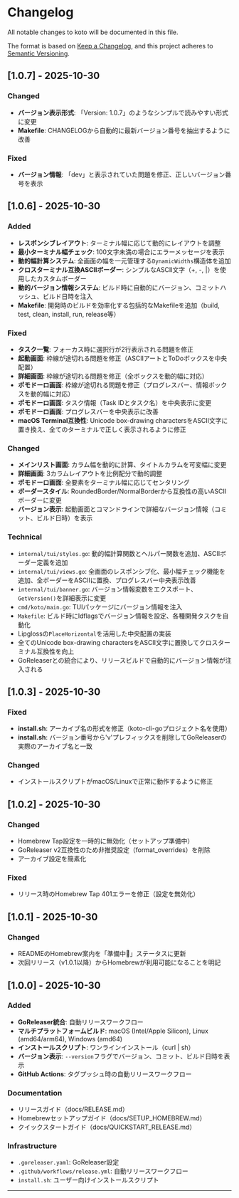 # Changelog

All notable changes to koto will be documented in this file.

The format is based on [Keep a Changelog](https://keepachangelog.com/en/1.0.0/),
and this project adheres to [Semantic Versioning](https://semver.org/spec/v2.0.0.html).

## [1.0.7] - 2025-10-30

### Changed
- **バージョン表示形式**: 「Version: 1.0.7」のようなシンプルで読みやすい形式に変更
- **Makefile**: CHANGELOGから自動的に最新バージョン番号を抽出するように改善

### Fixed
- **バージョン情報**: 「dev」と表示されていた問題を修正、正しいバージョン番号を表示

## [1.0.6] - 2025-10-30

### Added
- **レスポンシブレイアウト**: ターミナル幅に応じて動的にレイアウトを調整
- **最小ターミナル幅チェック**: 100文字未満の場合にエラーメッセージを表示
- **動的幅計算システム**: 全画面の幅を一元管理する`DynamicWidths`構造体を追加
- **クロスターミナル互換ASCIIボーダー**: シンプルなASCII文字（+, -, |）を使用したカスタムボーダー
- **動的バージョン情報システム**: ビルド時に自動的にバージョン、コミットハッシュ、ビルド日時を注入
- **Makefile**: 開発時のビルドを効率化する包括的なMakefileを追加（build, test, clean, install, run, release等）

### Fixed
- **タスク一覧**: フォーカス時に選択行が2行表示される問題を修正
- **起動画面**: 枠線が途切れる問題を修正（ASCIIアートとToDoボックスを中央配置）
- **詳細画面**: 枠線が途切れる問題を修正（全ボックスを動的幅に対応）
- **ポモドーロ画面**: 枠線が途切れる問題を修正（プログレスバー、情報ボックスを動的幅に対応）
- **ポモドーロ画面**: タスク情報（Task IDとタスク名）を中央表示に変更
- **ポモドーロ画面**: プログレスバーを中央表示に改善
- **macOS Terminal互換性**: Unicode box-drawing charactersをASCII文字に置き換え、全てのターミナルで正しく表示されるように修正

### Changed
- **メインリスト画面**: カラム幅を動的に計算、タイトルカラムを可変幅に変更
- **詳細画面**: 3カラムレイアウトを比例配分で動的調整
- **ポモドーロ画面**: 全要素をターミナル幅に応じてセンタリング
- **ボーダースタイル**: RoundedBorder/NormalBorderから互換性の高いASCIIボーダーに変更
- **バージョン表示**: 起動画面とコマンドラインで詳細なバージョン情報（コミット、ビルド日時）を表示

### Technical
- `internal/tui/styles.go`: 動的幅計算関数とヘルパー関数を追加、ASCIIボーダー定義を追加
- `internal/tui/views.go`: 全画面のレスポンシブ化、最小幅チェック機能を追加、全ボーダーをASCIIに置換、プログレスバー中央表示改善
- `internal/tui/banner.go`: バージョン情報変数をエクスポート、`GetVersion()`を詳細表示に変更
- `cmd/koto/main.go`: TUIパッケージにバージョン情報を注入
- `Makefile`: ビルド時にldflagsでバージョン情報を設定、各種開発タスクを自動化
- Lipglossの`PlaceHorizontal`を活用した中央配置の実装
- 全てのUnicode box-drawing charactersをASCII文字に置換してクロスターミナル互換性を向上
- GoReleaserとの統合により、リリースビルドで自動的にバージョン情報が注入される

## [1.0.3] - 2025-10-30

### Fixed
- **install.sh**: アーカイブ名の形式を修正（koto-cli-goプロジェクト名を使用）
- **install.sh**: バージョン番号から'v'プレフィックスを削除してGoReleaserの実際のアーカイブ名と一致

### Changed
- インストールスクリプトがmacOS/Linuxで正常に動作するように修正

## [1.0.2] - 2025-10-30

### Changed
- Homebrew Tap設定を一時的に無効化（セットアップ準備中）
- GoReleaser v2互換性のため非推奨設定（format_overrides）を削除
- アーカイブ設定を簡素化

### Fixed
- リリース時のHomebrew Tap 401エラーを修正（設定を無効化）

## [1.0.1] - 2025-10-30

### Changed
- READMEのHomebrew案内を「準備中🚧」ステータスに更新
- 次回リリース（v1.0.1以降）からHomebrewが利用可能になることを明記

## [1.0.0] - 2025-10-30

### Added
- **GoReleaser統合**: 自動リリースワークフロー
- **マルチプラットフォームビルド**: macOS (Intel/Apple Silicon), Linux (amd64/arm64), Windows (amd64)
- **インストールスクリプト**: ワンラインインストール（curl | sh）
- **バージョン表示**: `--version`フラグでバージョン、コミット、ビルド日時を表示
- **GitHub Actions**: タグプッシュ時の自動リリースワークフロー

### Documentation
- リリースガイド（docs/RELEASE.md）
- Homebrewセットアップガイド（docs/SETUP_HOMEBREW.md）
- クイックスタートガイド（docs/QUICKSTART_RELEASE.md）

### Infrastructure
- `.goreleaser.yaml`: GoReleaser設定
- `.github/workflows/release.yml`: 自動リリースワークフロー
- `install.sh`: ユーザー向けインストールスクリプト

---